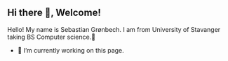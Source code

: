 ## Hi there 👋, Welcome!

Hello! My name is Sebastian Grønbech. I am from University of Stavanger taking BS Computer science.🏫

- 🔭 I’m currently working on this page.

<!--
**SebastianGronbech/SebastianGronbech** is a ✨ _special_ ✨ repository because its `README.md` (this file) appears on your GitHub profile.

Here are some ideas to get you started:

- 🔭 I’m currently working on ...
- 🌱 I’m currently learning ...
- 👯 I’m looking to collaborate on ...
- 🤔 I’m looking for help with ...
- 💬 Ask me about ...
- 📫 How to reach me: ...
- 😄 Pronouns: ...
- ⚡ Fun fact: ...
-->
